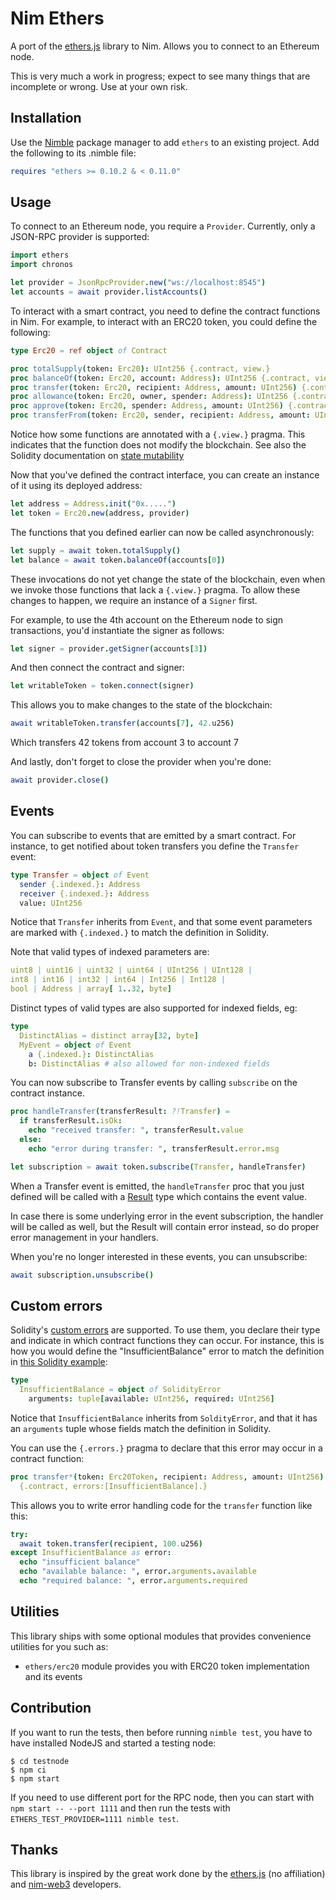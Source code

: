 Nim Ethers
==========

A port of the [ethers.js][0] library to Nim. Allows you to connect to an
Ethereum node.

This is very much a work in progress; expect to see many things that are
incomplete or wrong. Use at your own risk.

Installation
------------

Use the [Nimble][2] package manager to add `ethers` to an existing
project. Add the following to its .nimble file:

```nim
requires "ethers >= 0.10.2 & < 0.11.0"
```

Usage
-----

To connect to an Ethereum node, you require a `Provider`. Currently, only a
JSON-RPC provider is supported:

```nim
import ethers
import chronos

let provider = JsonRpcProvider.new("ws://localhost:8545")
let accounts = await provider.listAccounts()
```

To interact with a smart contract, you need to define the contract functions in
Nim. For example, to interact with an ERC20 token, you could define the
following:

```nim
type Erc20 = ref object of Contract

proc totalSupply(token: Erc20): UInt256 {.contract, view.}
proc balanceOf(token: Erc20, account: Address): UInt256 {.contract, view.}
proc transfer(token: Erc20, recipient: Address, amount: UInt256) {.contract.}
proc allowance(token: Erc20, owner, spender: Address): UInt256 {.contract, view.}
proc approve(token: Erc20, spender: Address, amount: UInt256) {.contract.}
proc transferFrom(token: Erc20, sender, recipient: Address, amount: UInt256) {.contract.}
```

Notice how some functions are annotated with a `{.view.}` pragma. This indicates
that the function does not modify the blockchain. See also the Solidity
documentation on [state mutability][3]

Now that you've defined the contract interface, you can create an instance of
it using its deployed address:

```nim
let address = Address.init("0x.....")
let token = Erc20.new(address, provider)
```

The functions that you defined earlier can now be called asynchronously:

```nim
let supply = await token.totalSupply()
let balance = await token.balanceOf(accounts[0])
```

These invocations do not yet change the state of the blockchain, even when we
invoke those functions that lack a `{.view.}` pragma. To allow these changes to
happen, we require an instance of a `Signer` first.

For example, to use the 4th account on the Ethereum node to sign transactions,
you'd instantiate the signer as follows:

```nim
let signer = provider.getSigner(accounts[3])
```

And then connect the contract and signer:

```nim
let writableToken = token.connect(signer)
```

This allows you to make changes to the state of the blockchain:

```nim
await writableToken.transfer(accounts[7], 42.u256)
```

Which transfers 42 tokens from account 3 to account 7

And lastly, don't forget to close the provider when you're done:

```nim
await provider.close()
```

Events
------

You can subscribe to events that are emitted by a smart contract. For instance,
to get notified about token transfers you define the `Transfer` event:

```nim
type Transfer = object of Event
  sender {.indexed.}: Address
  receiver {.indexed.}: Address
  value: UInt256
```

Notice that `Transfer` inherits from `Event`, and that some event parameters are
marked with `{.indexed.}` to match the definition in Solidity.

Note that valid types of indexed parameters are:
```nim
uint8 | uint16 | uint32 | uint64 | UInt256 | UInt128 |
int8 | int16 | int32 | int64 | Int256 | Int128 |
bool | Address | array[ 1..32, byte]
```
Distinct types of valid types are also supported for indexed fields, eg:
```nim
type
  DistinctAlias = distinct array[32, byte]
  MyEvent = object of Event
    a {.indexed.}: DistinctAlias
    b: DistinctAlias # also allowed for non-indexed fields
```

You can now subscribe to Transfer events by calling `subscribe` on the contract
instance.

```nim
proc handleTransfer(transferResult: ?!Transfer) =
  if transferResult.isOk:
    echo "received transfer: ", transferResult.value
  else:
    echo "error during transfer: ", transferResult.error.msg

let subscription = await token.subscribe(Transfer, handleTransfer)
```

When a Transfer event is emitted, the `handleTransfer` proc that you just
defined will be called with a [Result](https://github.com/arnetheduck/nim-results) type
which contains the event value.

In case there is some underlying error in the event subscription, the handler will
be called as well, but the Result will contain error instead, so do proper error
management in your handlers.

When you're no longer interested in these events, you can unsubscribe:

```nim
await subscription.unsubscribe()
```

Custom errors
-------------

Solidity's [custom errors][4] are supported. To use them, you declare their type
and indicate in which contract functions they can occur. For instance, this is
how you would define the "InsufficientBalance" error to match the definition in
[this Solidity example][5]:

```nim
type
  InsufficientBalance = object of SolidityError
    arguments: tuple[available: UInt256, required: UInt256]
```

Notice that `InsufficientBalance` inherits from `SoldityError`, and that it has
an `arguments` tuple whose fields match the definition in Solidity.

You can use the `{.errors.}` pragma to declare that this error may occur in a
contract function:

```nim
proc transfer*(token: Erc20Token, recipient: Address, amount: UInt256)
  {.contract, errors:[InsufficientBalance].}
```

This allows you to write error handling code for the `transfer` function like
this:

```nim
try:
  await token.transfer(recipient, 100.u256)
except InsufficientBalance as error:
  echo "insufficient balance"
  echo "available balance: ", error.arguments.available
  echo "required balance: ", error.arguments.required
```

Utilities
---------

This library ships with some optional modules that provides convenience utilities for you such as:

- `ethers/erc20` module provides you with ERC20 token implementation and its events

Contribution
------------

If you want to run the tests, then before running `nimble test`, you have to
have installed NodeJS and started a testing node:

```shell
$ cd testnode
$ npm ci
$ npm start
```

If you need to use different port for the RPC node, then you can start with `npm start -- --port 1111` and
then run the tests with `ETHERS_TEST_PROVIDER=1111 nimble test`.

Thanks
------

This library is inspired by the great work done by the [ethers.js][0] (no
affiliation) and [nim-web3][1] developers.

[0]: https://docs.ethers.io/
[1]: https://github.com/status-im/nim-web3
[2]: https://github.com/nim-lang/nimble
[3]: https://docs.soliditylang.org/en/v0.8.11/contracts.html#state-mutability
[4]: https://docs.soliditylang.org/en/v0.8.25/contracts.html#errors-and-the-revert-statement
[5]: https://soliditylang.org/blog/2021/04/21/custom-errors/
